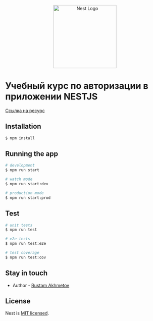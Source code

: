 <p align="center">
  <a href="http://nestjs.com/" target="blank"><img src="https://nestjs.com/img/logo-small.svg" width="200" alt="Nest Logo" /></a>
</p>

<h1>Учебный курс по авторизации в приложении NESTJS</h1>

[Ссылка на ресурс](https://www.youtube.com/watch?v=TAYW3t1ajAY)


## Installation

```bash
$ npm install
```

## Running the app

```bash
# development
$ npm run start

# watch mode
$ npm run start:dev

# production mode
$ npm run start:prod
```

## Test

```bash
# unit tests
$ npm run test

# e2e tests
$ npm run test:e2e

# test coverage
$ npm run test:cov
```

## Stay in touch

- Author - [Rustam Akhmetov](t.me/@Sai_trocken)


## License

Nest is [MIT licensed](LICENSE).
